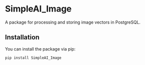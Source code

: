# SimpleAI_Image

A package for processing and storing image vectors in PostgreSQL.

## Installation

You can install the package via pip:

```sh
pip install SimpleAI_Image
